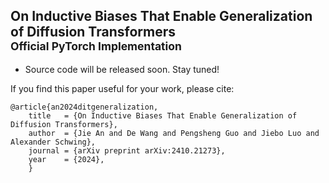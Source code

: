 ## On Inductive Biases That Enable Generalization of Diffusion Transformers<br><sub>Official PyTorch Implementation</sub>
- Source code will be released soon. Stay tuned!

If you find this paper useful for your work, please cite:
```
@article{an2024ditgeneralization,
    title   = {On Inductive Biases That Enable Generalization of Diffusion Transformers}, 
    author  = {Jie An and De Wang and Pengsheng Guo and Jiebo Luo and Alexander Schwing},
    journal = {arXiv preprint arXiv:2410.21273},
    year    = {2024},
    }
```
